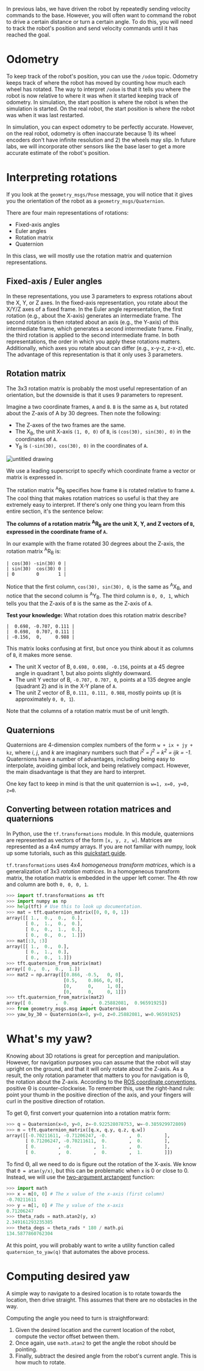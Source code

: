 In previous labs, we have driven the robot by repeatedly sending velocity commands to the base.
However, you will often want to command the robot to drive a certain distance or turn a certain angle.
To do this, you will need to track the robot's position and send velocity commands until it has reached the goal.

# Odometry
To keep track of the robot's position, you can use the `/odom` topic.
Odometry keeps track of where the robot has moved by counting how much each wheel has rotated.
The way to interpret `/odom` is that it tells you where the robot is now relative to where it was when it started keeping track of odometry.
In simulation, the start position is where the robot is when the simulation is started.
On the real robot, the start position is where the robot was when it was last restarted.

In simulation, you can expect odometry to be perfectly accurate.
However, on the real robot, odometry is often inaccurate because 1) its wheel encoders don't have infinite resolution and 2) the wheels may slip.
In future labs, we will incorporate other sensors like the base laser to get a more accurate estimate of the robot's position.

# Interpreting rotations
If you look at the `geometry_msgs/Pose` message, you will notice that it gives you the orientation of the robot as a `geometry_msgs/Quaternion`.

There are four main representations of rotations:
- Fixed-axis angles
- Euler angles
- Rotation matrix
- Quaternion

In this class, we will mostly use the rotation matrix and quaternion representations.

## Fixed-axis / Euler angles
In these representations, you use 3 parameters to express rotations about the X, Y, or Z axes.
In the fixed-axis representation, you rotate about the X/Y/Z axes of a fixed frame.
In the Euler angle representation, the first rotation (e.g., about the X-axis) generates an intermediate frame.
The second rotation is then rotated about an axis (e.g., the Y-axis) of this intermediate frame, which generates a second intermediate frame.
Finally, the third rotation is applied to the second intermediate frame.
In both representations, the order in which you apply these rotations matters.
Additionally, which axes you rotate about can differ (e.g., x-y-z, z-x-z), etc.
The advantage of this representation is that it only uses 3 parameters.

## Rotation matrix
The 3x3 rotation matrix is probably the most useful representation of an orientation, but the downside is that it uses 9 parameters to represent.

Imagine a two coordinate frames, `A` and `B`.
`B` is the same as `A`, but rotated about the Z-axis of A by 30 degrees.
Then note the following:
- The Z-axes of the two frames are the same.
- The X<sub>B</sub>, the unit X-axis `(1, 0, 0)` of `B`, is `(cos(30), sin(30), 0)` in the coordinates of `A`.
- Y<sub>B</sub> is `(-sin(30), cos(30), 0)` in the coordinates of `A`.

![untitled drawing](https://cloud.githubusercontent.com/assets/1175286/25162364/f754fce2-2476-11e7-9b78-8c7699c3a22c.png)

We use a leading superscript to specify which coordinate frame a vector or matrix is expressed in.

The rotation matrix <sup>A</sup>R<sub>B</sub> specifies how frame `B` is rotated relative to frame `A`.
The cool thing that makes rotation matrices so useful is that they are extremely easy to interpret.
If there's only one thing you learn from this entire section, it's the sentence below:

**The columns of a rotation matrix <sup>A</sup>R<sub>B</sub> are the unit X, Y, and Z vectors of `B`, expressed in the coordinate frame of `A`.**

In our example with the frame rotated 30 degrees about the Z-axis, the rotation matrix <sup>A</sup>R<sub>B</sub> is:
```
| cos(30) -sin(30) 0 |
| sin(30)  cos(30) 0 |
| 0        0       1 |
```

Notice that the first column, `cos(30), sin(30), 0`, is the same as <sup>A</sup>X<sub>B</sub>, and notice that the second column is <sup>A</sup>Y<sub>B</sub>.
The third column is `0, 0, 1`, which tells you that the Z-axis of `B` is the same as the Z-axis of `A`.

**Test your knowledge:**
What rotation does this rotation matrix describe?
```
|  0.698, -0.707, 0.111 |
|  0.698,  0.707, 0.111 |
| -0.156,  0,     0.988 |
```

This matrix looks confusing at first, but once you think about it as columns of `B`, it makes more sense.
- The unit X vector of B, `0.698, 0.698, -0.156`, points at a 45 degree angle in quadrant 1, but also points slightly downward.
- The unit Y vector of B, `-0.707, 0.707, 0`, points at a 135 degree angle (quadrant 2) and is in the X-Y plane of `A`.
- The unit Z vector of B, `0.111, 0.111, 0.988`, mostly points up (it is approximately `0, 0, 1`).

Note that the columns of a rotation matrix must be of unit length.

## Quaternions
Quaternions are 4-dimension complex numbers of the form `w + ix + jy + kz`, where *i*, *j*, and *k* are imaginary numbers such that *i<sup>2</sup> = j<sup>2</sup> = k<sup>2</sup> = ijk = -1*.
Quaternions have a number of advantages, including being easy to interpolate, avoiding gimbal lock, and being relatively compact.
However, the main disadvantage is that they are hard to interpret.

One key fact to keep in mind is that the unit quaternion is `w=1, x=0, y=0, z=0`.

## Converting between rotation matrices and quaternions
In Python, use the `tf.transformations` module.
In this module, quaternions are represented as vectors of the form `[x, y, z, w]`.
Matrices are represented as a 4x4 numpy arrays.
If you are not familiar with numpy, look up some tutorials, such as this [quickstart guide](https://docs.scipy.org/doc/numpy-dev/user/quickstart.html).

`tf.transformations` uses 4x4 *homogeneous transform matrices*, which is a generalization of 3x3 *rotation matrices*.
In a homogeneous transform matrix, the rotation matrix is embedded in the upper left corner.
The 4th row and column are both `0, 0, 0, 1`.

```py
>>> import tf.transformations as tft
>>> import numpy as np
>>> help(tft) # Use this to look up documentation.
>>> mat = tft.quaternion_matrix([0, 0, 0, 1])
array([[ 1.,  0.,  0.,  0.],
       [ 0.,  1.,  0.,  0.],
       [ 0.,  0.,  1.,  0.],
       [ 0.,  0.,  0.,  1.]])
>>> mat[:3, :3]
array([[ 1.,  0.,  0.],
       [ 0.,  1.,  0.],
       [ 0.,  0.,  1.]])
>>> tft.quaternion_from_matrix(mat)
array([ 0.,  0.,  0.,  1.])
>>> mat2 = np.array([[0.866, -0.5,   0, 0],
                     [0.5,    0.866, 0, 0],
                     [0,      0,     1, 0],
                     [0,      0,     0, 1]])
>>> tft.quaternion_from_matrix(mat2)
array([ 0.        ,  0.        ,  0.25882081,  0.96591925])
>>> from geometry_msgs.msg import Quaternion
>>> yaw_by_30 = Quaternion(x=0, y=0, z=0.25882081, w=0.96591925)
```

# What's my yaw?
Knowing about 3D rotations is great for perception and manipulation.
However, for navigation purposes you can assume that the robot will stay upright on the ground, and that it will only rotate about the Z-axis.
As a result, the only rotation parameter that matters to you for navigation is Θ, the rotation about the Z-axis.
According to the [ROS coordinate conventions](http://www.ros.org/reps/rep-0103.html), positive Θ is counter-clockwise.
To remember this, use the right-hand rule: point your thumb in the positive direction of the axis, and your fingers will curl in the positive direction of rotation.

To get Θ, first convert your quaternion into a rotation matrix form:
```py
>>> q = Quaternion(x=0, y=0, z=-0.922528078753, w=-0.385929972809)
>>> m = tft.quaternion_matrix([q.x, q.y, q.z, q.w])
array([[-0.70211611, -0.71206247, -0.        ,  0.        ],
       [ 0.71206247, -0.70211611,  0.        ,  0.        ],
       [ 0.        , -0.        ,  1.        ,  0.        ],
       [ 0.        ,  0.        ,  0.        ,  1.        ]])
```

To find Θ, all we need to do is figure out the rotation of the X-axis.
We know that `Θ = atan(y/x)`, but this can be problematic when `x` is 0 or close to 0.
Instead, we will use the [two-argument arctangent](https://en.wikipedia.org/wiki/Atan2) function:

```py
>>> import math
>>> x = m[0, 0] # The x value of the x-axis (first column)
-0.70211611
>>> y = m[1, 0] # The y value of the x-axis
0.71206247
>>> theta_rads = math.atan2(y, x)
2.349161293235385
>>> theta_degs = theta_rads * 180 / math.pi
134.5877860762304
```

At this point, you will probably want to write a utility function called `quaternion_to_yaw(q)` that automates the above process.

# Computing desired yaw
A simple way to navigate to a desired location is to rotate towards the location, then drive straight.
This assumes that there are no obstacles in the way.

Computing the angle you need to turn is straightforward:
1. Given the desired location and the current location of the robot, compute the vector offset between them.
1. Once again, use `math.atan2` to get the angle the robot should be pointing.
1. Finally, subtract the desired angle from the robot's current angle. This is how much to rotate.